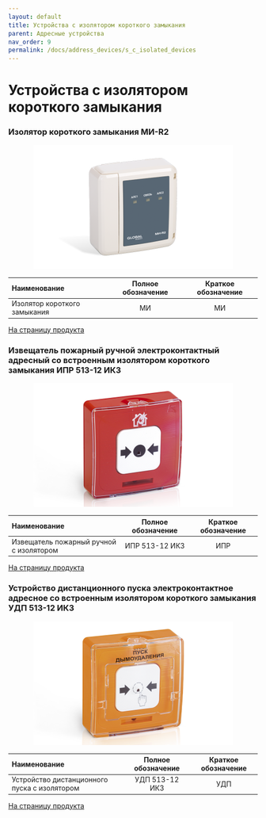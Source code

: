 ```yaml
---
layout: default
title: Устройства с изолятором короткого замыкания
parent: Адресные устройства
nav_order: 9
permalink: /docs/address_devices/s_c_isolated_devices
---
```


# Устройства с изолятором короткого замыкания
### Изолятор короткого замыкания МИ-R2

<p align="center">
<img src="../../assets/images/devices/mi.png">
</p>

|Наименование|Полное обозначение|Краткое обозначение|
|:---|:---:|:---:|
|Изолятор короткого замыкания|МИ|МИ|

<a href="https://products.rubezh.ru/products/mi_r2_1-7076/" target="_blank">На страницу продукта</a>

### Извещатель пожарный ручной электроконтактный адресный со встроенным изолятором короткого замыкания ИПР 513-12 ИКЗ

<p align="center">
<img src="../../assets/images/devices/ipr_513_12_ikz.png">
</p>

|Наименование|Полное обозначение|Краткое обозначение|
|:---|:---:|:---:|
|Извещатель пожарный ручной с изолятором|ИПР 513-12 ИКЗ|ИПР|

<a href="https://products.rubezh.ru/products/ipr_513_12ikz-4314/" target="_blank">На страницу продукта</a>

### Устройство дистанционного пуска электроконтактное адресное со встроенным изолятором короткого замыкания УДП 513-12 ИКЗ

<p align="center">
<img src="../../assets/images/devices/udp_513_12_ikz.png">
</p>

|Наименование|Полное обозначение|Краткое обозначение|
|:---|:---:|:---:|
|Устройство дистанционного пуска с изолятором|УДП 513-12 ИКЗ|УДП|

<a href="https://products.rubezh.ru/products/udp_513_12ikz-4315/" target="_blank">На страницу продукта</a>
